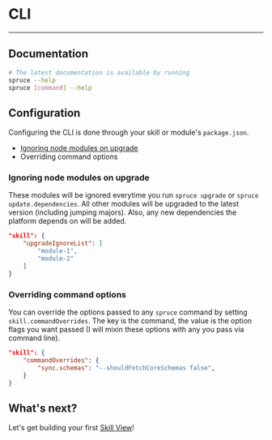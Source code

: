 # CLI
****

## Documentation

```bash
# The latest documentation is available by running
spruce --help
spruce [command] --help
```

## Configuration

Configuring the CLI is done through your skill or module's `package.json`.

* [Ignoring node modules on upgrade](cli.md?id=ignoring-node-modules-on-upgrade)
* Overriding command options


### Ignoring node modules on upgrade

These modules will be ignored everytime you run `spruce upgrade` or `spruce update.dependencies`. All other modules will be upgraded to the latest version (including jumping majors). Also, any new dependencies the platform depends on will be added.

```json
"skill": {
    "upgradeIgnoreList": [
        "module-1",
        "module-2"
    ]
}
```

### Overriding command options

You can override the options passed to any `spruce` command by setting `skill.commandOverrides`. The key is the command, the value is the option flags you want passed (I will mixin these options with any you pass via command line).

```json
"skill": {
    "commandOverrides": {
        "sync.schemas": "--shouldFetchCoreSchemas false",
    }
}
```

## What's next?

Let's get building your first [Skill View](/views/index)!